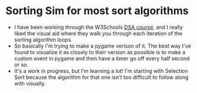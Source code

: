 # Sorting Sim for most sort algorithms
- I have been working through the W3Schools [DSA course](https://www.w3schools.com/dsa/dsa_intro.php),
  and I really liked the visual aid where they walk you through each iteration of the sorting algorithm loops.
- So basically I'm trying to make a pygame verison of it. The best way I've found to visualize it as closely
  to their version as possible is to make a custom event in pygame and then have a timer go off every half second
  or so.
- It's a work in progress, but I'm learning a lot! I'm starting with Selection Sort because the algorithm
  for that one isn't too difficult to follow along with visually.
